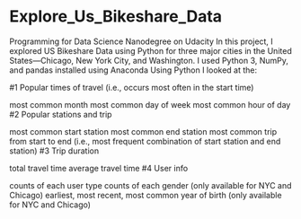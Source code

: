 # Explore_Us_Bikeshare_Data
Programming for Data Science Nanodegree on Udacity
In this project, I explored US Bikeshare Data using Python
for three major cities in the United States—Chicago, New York City, and Washington. 
I used Python 3, NumPy, and pandas installed using Anaconda
Using Python I looked at the:

#1 Popular times of travel (i.e., occurs most often in the start time)

most common month
most common day of week
most common hour of day
#2 Popular stations and trip

most common start station
most common end station
most common trip from start to end (i.e., most frequent combination of start station and end station)
#3 Trip duration

total travel time
average travel time
#4 User info

counts of each user type
counts of each gender (only available for NYC and Chicago)
earliest, most recent, most common year of birth (only available for NYC and Chicago)
